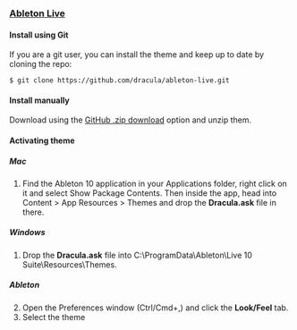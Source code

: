 ### [Ableton Live](https://www.ableton.com/en/live/)

#### Install using Git

If you are a git user, you can install the theme and keep up to date by cloning the repo:

    $ git clone https://github.com/dracula/ableton-live.git

#### Install manually

Download using the [GitHub .zip download](https://github.com/dracula/ableton-live/archive/master.zip) option and unzip them.

#### Activating theme

##### Mac

1. Find the Ableton 10 application in your Applications folder, right click on it and select Show Package Contents. Then inside the app, head into Content > App Resources > Themes and drop the **Dracula.ask** file in there.

##### Windows

1. Drop the **Dracula.ask** file into C:\ProgramData\Ableton\Live 10 Suite\Resources\Themes.

##### Ableton

2. Open the Preferences window (Ctrl/Cmd+,) and click the **Look/Feel** tab.
3. Select the theme
